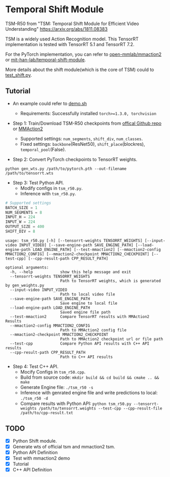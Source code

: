 # Temporal Shift Module

TSM-R50 from "TSM: Temporal Shift Module for Efficient Video Understanding" <https://arxiv.org/abs/1811.08383>

TSM is a widely used Action Recognition model. This TensorRT implementation is tested with TensorRT 5.1 and TensorRT 7.2.

For the PyTorch implementation, you can refer to [open-mmlab/mmaction2](https://github.com/open-mmlab/mmaction2) or [mit-han-lab/temporal-shift-module](https://github.com/mit-han-lab/temporal-shift-module).

More details about the shift module(which is the core of TSM) could to [test_shift.py](./test_shift.py).

## Tutorial

+ An example could refer to [demo.sh](./demo.sh)
  + Requirements: Successfully installed `torch>=1.3.0, torchvision`

+ Step 1: Train/Download TSM-R50 checkpoints from [offical Github repo](https://github.com/mit-han-lab/temporal-shift-module) or [MMAction2](https://github.com/open-mmlab/mmaction2)
  + Supported settings: `num_segments`, `shift_div`, `num_classes`.
  + Fixed settings: `backbone`(ResNet50), `shift_place`(blockres), `temporal_pool`(False).

+ Step 2: Convert PyTorch checkpoints to TensorRT weights.

```shell
python gen_wts.py /path/to/pytorch.pth --out-filename /path/to/tensorrt.wts
```

+ Step 3: Test Python API.
  + Modify configs in `tsm_r50.py`.
  + Inference with `tsm_r50.py`.

```python
# Supported settings
BATCH_SIZE = 1
NUM_SEGMENTS = 8
INPUT_H = 224
INPUT_W = 224
OUTPUT_SIZE = 400
SHIFT_DIV = 8
```

```shell
usage: tsm_r50.py [-h] [--tensorrt-weights TENSORRT_WEIGHTS] [--input-video INPUT_VIDEO] [--save-engine-path SAVE_ENGINE_PATH] [--load-engine-path LOAD_ENGINE_PATH] [--test-mmaction2] [--mmaction2-config MMACTION2_CONFIG] [--mmaction2-checkpoint MMACTION2_CHECKPOINT] [--test-cpp] [--cpp-result-path CPP_RESULT_PATH]

optional arguments:
  -h, --help            show this help message and exit
  --tensorrt-weights TENSORRT_WEIGHTS
                        Path to TensorRT weights, which is generated by gen_weights.py
  --input-video INPUT_VIDEO
                        Path to local video file
  --save-engine-path SAVE_ENGINE_PATH
                        Save engine to local file
  --load-engine-path LOAD_ENGINE_PATH
                        Saved engine file path
  --test-mmaction2      Compare TensorRT results with MMAction2 Results
  --mmaction2-config MMACTION2_CONFIG
                        Path to MMAction2 config file
  --mmaction2-checkpoint MMACTION2_CHECKPOINT
                        Path to MMAction2 checkpoint url or file path
  --test-cpp            Compare Python API results with C++ API results
  --cpp-result-path CPP_RESULT_PATH
                        Path to C++ API results
```

+ Step 4: Test C++ API.
  + Mocify Configs in `tsm_r50.cpp`.
  + Build from source code: `mkdir build && cd build && cmake .. && make`
  + Generate Engine file: `./tsm_r50 -s`
  + Inference with genrated engine file and write predictions to local: `./tsm_r50 -d`
  + Compare results with Python API: `python tsm_r50.py --tensorrt-weights /path/to/tensorrt.weights --test-cpp --cpp-result-file /path/to/cpp-result.txt`

## TODO

+ [x] Python Shift module.
+ [x] Generate wts of official tsm and mmaction2 tsm.
+ [x] Python API Definition
+ [x] Test with mmaction2 demo
+ [x] Tutorial
+ [x] C++ API Definition
